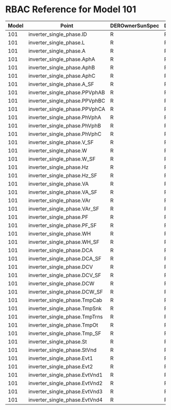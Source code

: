 # RBAC Reference for Model 101

| Model | Point | DEROwnerSunSpec | DERInstallerSunSpec | DERVendorSunSpec | ServiceProviderSunSpec | GridOperatorSunSpec |
|-------|-------|------------------|---------------------|------------------|------------------------|---------------------|
| 101 | inverter_single_phase.ID | R | R | R | R | R |
| 101 | inverter_single_phase.L | R | R | R | R | R |
| 101 | inverter_single_phase.A | R | R | R | R | R |
| 101 | inverter_single_phase.AphA | R | R | R | R | R |
| 101 | inverter_single_phase.AphB | R | R | R | R | R |
| 101 | inverter_single_phase.AphC | R | R | R | R | R |
| 101 | inverter_single_phase.A_SF | R | R | R | R | R |
| 101 | inverter_single_phase.PPVphAB | R | R | R | R | R |
| 101 | inverter_single_phase.PPVphBC | R | R | R | R | R |
| 101 | inverter_single_phase.PPVphCA | R | R | R | R | R |
| 101 | inverter_single_phase.PhVphA | R | R | R | R | R |
| 101 | inverter_single_phase.PhVphB | R | R | R | R | R |
| 101 | inverter_single_phase.PhVphC | R | R | R | R | R |
| 101 | inverter_single_phase.V_SF | R | R | R | R | R |
| 101 | inverter_single_phase.W | R | R | R | R | R |
| 101 | inverter_single_phase.W_SF | R | R | R | R | R |
| 101 | inverter_single_phase.Hz | R | R | R | R | R |
| 101 | inverter_single_phase.Hz_SF | R | R | R | R | R |
| 101 | inverter_single_phase.VA | R | R | R | R | R |
| 101 | inverter_single_phase.VA_SF | R | R | R | R | R |
| 101 | inverter_single_phase.VAr | R | R | R | R | R |
| 101 | inverter_single_phase.VAr_SF | R | R | R | R | R |
| 101 | inverter_single_phase.PF | R | R | R | R | R |
| 101 | inverter_single_phase.PF_SF | R | R | R | R | R |
| 101 | inverter_single_phase.WH | R | R | R | R | R |
| 101 | inverter_single_phase.WH_SF | R | R | R | R | R |
| 101 | inverter_single_phase.DCA | R | R | R | R | R |
| 101 | inverter_single_phase.DCA_SF | R | R | R | R | R |
| 101 | inverter_single_phase.DCV | R | R | R | R | R |
| 101 | inverter_single_phase.DCV_SF | R | R | R | R | R |
| 101 | inverter_single_phase.DCW | R | R | R | R | R |
| 101 | inverter_single_phase.DCW_SF | R | R | R | R | R |
| 101 | inverter_single_phase.TmpCab | R | R | R | R | R |
| 101 | inverter_single_phase.TmpSnk | R | R | R | R | R |
| 101 | inverter_single_phase.TmpTrns | R | R | R | R | R |
| 101 | inverter_single_phase.TmpOt | R | R | R | R | R |
| 101 | inverter_single_phase.Tmp_SF | R | R | R | R | R |
| 101 | inverter_single_phase.St | R | R | R | R | R |
| 101 | inverter_single_phase.StVnd | R | R | R | R | R |
| 101 | inverter_single_phase.Evt1 | R | R | R | R | R |
| 101 | inverter_single_phase.Evt2 | R | R | R | R | R |
| 101 | inverter_single_phase.EvtVnd1 | R | R | R | R | R |
| 101 | inverter_single_phase.EvtVnd2 | R | R | R | R | R |
| 101 | inverter_single_phase.EvtVnd3 | R | R | R | R | R |
| 101 | inverter_single_phase.EvtVnd4 | R | R | R | R | R |
